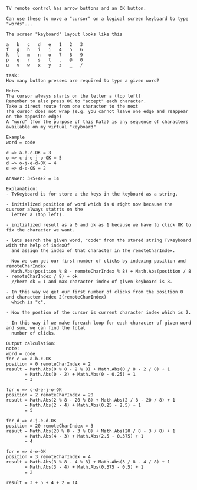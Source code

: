 
    TV remote control has arrow buttons and an OK button.

    Can use these to move a "cursor" on a logical screen keyboard to type "words"...

    The screen "keyboard" layout looks like this

    a	b	c	d	e	1	2	3
    f	g	h	i	j	4	5	6
    k	l	m	n	o	7	8	9
    p	q	r	s	t	.	@	0
    u	v	w	x	y	z	_	/

    task:
    How many button presses are required to type a given word?

    Notes
    The cursor always starts on the letter a (top left)
    Remember to also press OK to "accept" each character.
    Take a direct route from one character to the next
    The cursor does not wrap (e.g. you cannot leave one edge and reappear on the opposite edge)
    A "word" (for the purpose of this Kata) is any sequence of characters available on my virtual "keyboard"

    Example
    word = code

    c => a-b-c-OK = 3
    o => c-d-e-j-o-OK = 5
    d => o-j-e-d-OK = 4
    e => d-e-OK = 2

    Answer: 3+5+4+2 = 14
    
    Explanation:
    - TvKeyboard is for store a the keys in the keyboard as a string.
    
    - initialized position of word which is 0 right now because the cusrsor always statrts on the
      letter a (top left).
      
    - initialized result as a 0 and ok as 1 because we have to click OK to fix the character we want.
    
    - lets search the given word, "code" from the stored string TvKeyboard with the help of indexOf 
      and assign the index of that character in the remoteCharIndex.
      
    - Now we can get our first number of clicks by indexing position and remoteCharIndex
      Math.Abs(position % 8 - remoteCharIndex % 8) + Math.Abs(position / 8 - remoteCharIndex / 8) + ok 
      //here ok = 1 and max character index of given keyboard is 8.
      
    - In this way we get our first number of clicks from the position 0 and character index 2(remoteCharIndex) 
      which is "c".
      
    - Now the postion of the cursor is current character index which is 2.
   
    - In this way if we make foreach loop for each character of given word and sum, we can find the total 
      number of clicks.
    
    Output calculation: 
    note: 
    word = code
    for c => a-b-c-OK
    position = 0 remoteCharIndex = 2
    result = Math.Abs(0 % 8 - 2 % 8) + Math.Abs(0 / 8 - 2 / 8) + 1
           = Math.Abs(0 - 2) + Math.Abs(0 - 0.25) + 1
           = 3
           
    for o => c-d-e-j-o-OK
    position = 2 remoteCharIndex = 20
    result = Math.Abs(2 % 8 - 20 % 8) + Math.Abs(2 / 8 - 20 / 8) + 1
           = Math.Abs(2 - 4) + Math.Abs(0.25 - 2.5) + 1
           = 5
           
    for d => o-j-e-d-OK
    position = 20 remoteCharIndex = 3
    result = Math.Abs(20 % 8 - 3 % 8) + Math.Abs(20 / 8 - 3 / 8) + 1
           = Math.Abs(4 - 3) + Math.Abs(2.5 - 0.375) + 1
           = 4
           
    for e => d-e-OK 
    position = 3 remoteCharIndex = 4
    result = Math.Abs(3 % 8 - 4 % 8) + Math.Abs(3 / 8 - 4 / 8) + 1
           = Math.Abs(3 - 4) + Math.Abs(0.375 - 0.5) + 1
           = 2
           
    result = 3 + 5 + 4 + 2 = 14
    
    
   
    
 
 
